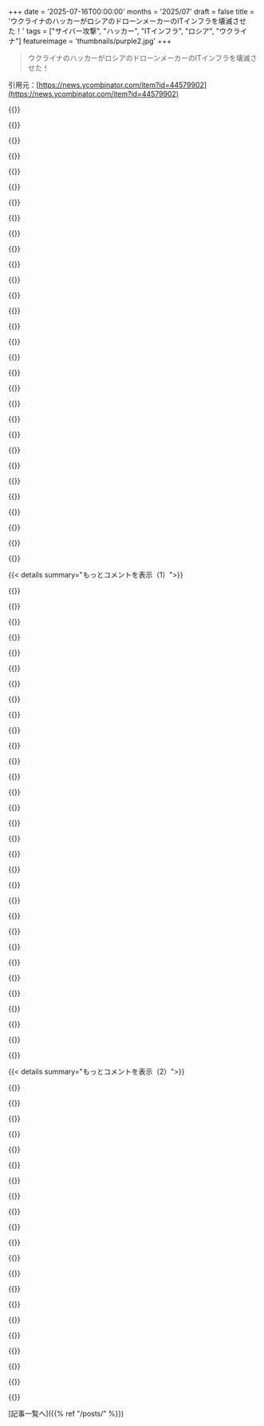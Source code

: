 +++
date = '2025-07-16T00:00:00'
months = '2025/07'
draft = false
title = 'ウクライナのハッカーがロシアのドローンメーカーのITインフラを壊滅させた！'
tags = ["サイバー攻撃", "ハッカー", "ITインフラ", "ロシア", "ウクライナ"]
featureimage = 'thumbnails/purple2.jpg'
+++

> ウクライナのハッカーがロシアのドローンメーカーのITインフラを壊滅させた！

引用元：[https://news.ycombinator.com/item?id=44579902](https://news.ycombinator.com/item?id=44579902)




{{<matomeQuote body="俺、自宅に約30サービスあるちっちゃいラボを運営してるんだ。ある日メインディスクを交換しようと思って、全部ゼロからバックアップで再構築することにしたんだよ。1時間くらいで立ち上がったんだけど、そっから1週間あれこれ直してた。「あ、そういえばあれも変えたな」とか、「なんでこれこんな設定になってるんだっけ」って思い出せなくて。これ一人でやってるシンプルなラボで、全部Dockerなのにこれだよ？<br> IT業界で働いてる俺が言うけど、何年も大勢で管理してきたインフラをゼロから復旧させるのは本当に大変な作業なんだ。ランサムウェアにやられた近くの病院でボランティアで手伝ったけど、そこのIT担当者2人は復旧方法が全然わからなくて、公式のサポートもひどいもんだった。大手企業のランサムウェア攻撃でも手伝ったけど、「なんでこうなってたんだっけ？」って記憶を呼び戻すだけでもとんでもない労力だったよ。書類やテストはあったけど、現実は厳しかったね。" userName="BrandoElFollito" createdAt="2025/07/16 10:44:21" color="#ff33a1">}}




{{<matomeQuote body="警察に家宅捜索されて1万ドル相当の機材、デスクトップとかノートPC、NAS、HDDを全部持っていかれた後、俺のホームラボのかなりの部分を再構築しなきゃいけなかったんだ。でも、以前バックアップの責任者で災害復旧計画にも関わってたから、ある程度準備ができてたんだよね。<br>- バックアップのオンサイトミラーコピー（警察は見つけなかったか、置いていったか）<br>- 押収された機材の元々の役目を果たしてた古いハードウェア（俺、ちょっとした収集癖があって、こういう時のために取っておくんだ）<br>- 複数オフサイトバックアップ<br>- かなりちゃんとした設定のドキュメント<br>おかげで1～2日以内には元に戻れて、失ったデータも数日分くらいかな。ホームラボだからそこまで大事なものじゃないけど、良い（良くないけど）レジリエンスのテストになったよ。これで、たくさんの処理とストレージを破壊するようなイベントの影響をさらに抑えるための、いくつかの構造的な変更を考える経験もできたんだ。<br>（8ヶ月後、警察は何も見つからなかったから機材全部取りに来いって言ってきたけど、俺の子どもたちはトラウマになったよ、ありがとうね）" userName="BLKNSLVR" createdAt="2025/07/16 13:57:49" color="#ff5733">}}




{{<matomeQuote body="なんで家宅捜索されたの？" userName="bapak" createdAt="2025/07/16 14:00:01" color="">}}




{{<matomeQuote body="手短に言うと、CSAM配布。家宅捜索される理由として最悪だよね。どうやら俺のIPアドレスがなんかリストに載ってたってのが唯一の根拠らしい。これしか説明を受けてない。面白いのは、警察がほとんど事前調査してなくて、朝6時半に踏み込んできた時に家に子どもがいるなんて思ってなかったことだね。<br>まだこれが引き金になるんだ。2022年8月の話だよ。この時の記憶や考えを何ページも書いたけど、今でも10個くらい理由があって怒りが収まらない。長いバージョンはまだ書いてないし、多分これからも書かない。これ以上このことについて考えたくないし、今はもっとひどいドラマに対処しなきゃいけないんだ。見てみてよ。https://news.ycombinator.com/item?id=44533637<br>生きてるってことは確かだよ。しんどいけど、なんとか頑張ってるところだよ。<br>P.S. 昔のHNのコメントには、この家宅捜索について言及したのがいくつかあるから、興味があれば遡って見てみて。" userName="BLKNSLVR" createdAt="2025/07/16 14:09:09" color="#45d325">}}




{{<matomeQuote body="アメリカの話？歩道で滑って訴えられるような国で、政府は訴えられないの？" userName="725686" createdAt="2025/07/16 14:47:34" color="">}}




{{<matomeQuote body="現代のITプラクティスって、災害復旧をあまり想定してないんだよね。厳格なバックアップ手順がある組織でも、復旧テストをほとんどしない（全然しないところも多い）。人手不足のチームが多いから、全部が急場しのぎで組まれちゃってるし。インフラを簡単に再構築できるように準備するのって、「ただセットアップする」通常のやり方の2倍の手間がかかるって言われてるしね。" userName="WhyNotHugo" createdAt="2025/07/16 10:49:04" color="#785bff">}}




{{<matomeQuote body="オーストラリアだよ。無実の人がこんな目に遭う可能性を最小限にするために何かできないかって調べたけど、結局、特定の警察官に対する苦情を出す以外に選択肢はなかったんだ。家宅捜索の「正当性」や令状を請求する前のデューデリジェンス、令状を正当化するために必要な証拠を判断する彼らのシステムに疑問を呈する（簡単で明確な）方法はないんだ。<br>「子どもを守るため」って理由で、全てが盲目的に承認されてるって感じだったよ。俺の娘も子どもだったし、こんな経験を吸収しちゃうんだよね…。息子も子どもだったけど、彼はあんまり影響を受けてないみたい。" userName="BLKNSLVR" createdAt="2025/07/16 15:25:39" color="#45d325">}}




{{<matomeQuote body="だからドキュメント化ってめちゃくちゃ重要なんだよ。ソフトウェアアーキテクチャレベルでもね。数ヶ月後には、今のプロジェクトの意思決定を書き留めておきたいんだ。<br>- なんでKyselyをDrizzle、Knex、Prisma、TypeORMとか他のORM/SQLツールじゃなくて選んだの？<br>- マイグレーションはどうやるの？<br>- なんでNode.jsじゃなくてDeno/Bunを使ってるの？<br>- なんでプロジェクトをコントローラー/モデル/サービスディレクトリじゃなくて機能ごとのディレクトリに構成したの？<br>- なんでこのライブラリをフォークしたの？これをアップデートし続ける手順は？GitHubのissueとかPRは？<br>- なんでAWS/GCP/Azureのどれかでホスティングしてるの？なんでLambda関数じゃないの？なんでDockerなの？<br>- なんで数ある軽量Kubernetesディストリビューションの中でこれを選んだの？<br>- そもそもなんでこのプロジェクトを始めたの？何を目指してるの？<br>だからREADME.mdに「# Decisions」セクションを作ったんだ。こうすれば自分の決断を疑って、また20個もドキュメントタブを開いてソリューションを比較する時間を無駄にせずに済むからね。" userName="hu3" createdAt="2025/07/16 11:38:20" color="#45d325">}}




{{<matomeQuote body="アメリカの子どもは早い段階で警察を信用しちゃダメだと学ぶのがいいってことだね。" userName="behringer" createdAt="2025/07/16 16:17:12" color="">}}




{{<matomeQuote body="どこの国なら子どもたちが警察を信じられるんだろうね？" userName="rdtsc" createdAt="2025/07/16 17:25:07" color="">}}




{{<matomeQuote body="この前さ、クライアントの重要なサーバがぶっ壊れて、バックアップから復元しようとしたんだ。そしたら、一部のソフトウェアがハードウェアに紐づいた変なライセンスチェックのせいで新しいサーバで動かないんだよ。しかも、その大事なソフトウェアを作った会社がもう存在しないって判明したんだ。" userName="andrelaszlo" createdAt="2025/07/16 10:59:57" color="#ff5733">}}




{{<matomeQuote body="うん、俺も似たような経験あったけど、今はNix使ってるからこういう問題解決できるんだ。" userName="eptcyka" createdAt="2025/07/16 12:15:51" color="">}}




{{<matomeQuote body="これって悪夢みたいな発見だよね。俺も似たような経験あるけど、幸いそこまで影響はなかったよ。<br>だからDockerが好きなんだ。ソースを保管してれば、何があっても復旧できるからね（少なくとも’何があっても’が通用する限りは）。" userName="BrandoElFollito" createdAt="2025/07/16 12:06:55" color="#45d325">}}




{{<matomeQuote body="だからこそ、Infrastructure as Codeがめっちゃ大事なんだよ。" userName="v3ss0n" createdAt="2025/07/16 12:02:42" color="#ff5733">}}




{{<matomeQuote body="＞Dockerが好きなんだ、って話だけど、俺の理解だと、あのシナリオではDockerは役に立たなかったと思うんだけどな。" userName="znpy" createdAt="2025/07/16 15:01:06" color="">}}




{{<matomeQuote body="病院がランサムウェア攻撃された時、ボランティアで復旧手伝ったんだ。脅威アクターがボランティア装うのをどう防いだの？審査とか受けた？" userName="feynmanalgo" createdAt="2025/07/16 13:10:20" color="#45d325">}}




{{<matomeQuote body="1990年代のメインフレームは超安定で、10年以上再起動なし、カーネルも再起動なしでアップグレードできたらしいよ。でもある会社で停電あってバックアップ発電機も故障。復旧後、サービス立ち上げに何ヶ月もかかったから、多くの会社が再起動テストし始めたって話。" userName="bluGill" createdAt="2025/07/16 15:45:08" color="#38d3d3">}}




{{<matomeQuote body="いや、OPはDocker使ってたけど、IAC使ってるような小さいホームラボでも、手動でちょこっと変更することってあるんだよね。IACは役立つけど万能じゃないってこと。IACのいいテストは、IACだけで新しい環境を最初からプロビジョニングすることだよ。" userName="bilekas" createdAt="2025/07/16 12:21:49" color="">}}




{{<matomeQuote body="状況によるけど、もしアプリがDocker化されててイメージがあれば、他の場所で再起動するだけだよね。ライセンス確認がネットワーク設定ベースなら、同じ設定で。でももちろんダメになることもあるし、コンテナの復旧テストは簡単で動作確認できる。ただし、Y2K対応してなくてライセンスが156年とかだと話は別。変な話は認められない、＜defunct number＞に電話して。ITは喜びと幸せに満ちてる！" userName="BrandoElFollito" createdAt="2025/07/16 15:12:00" color="#ff5733">}}




{{<matomeQuote body="俺はGitHub Issuesを使ってるよ。すごく便利で、何か決定したら関連するIssueにコメントするんだ（よく”Decision:…”ってフォーマットでね）。アーカイブされてて検索もできるし、APIからもアクセス可能。コミットがIssue番号参照してるから、ソースコードからも簡単にたどり着けるんだ。" userName="simonw" createdAt="2025/07/16 13:56:35" color="">}}




{{<matomeQuote body="具体例ある？悪いことみたいに言ってるけど、完全に納得できるシナリオも想像できるんだ。例えば、その人がSNSでCPを共有してる場合とか。で、結局何について話してるの？" userName="sfn42" createdAt="2025/07/19 00:38:19" color="">}}




{{<matomeQuote body="この件に関してはGermanyとUKが最悪の違反者に見えるけど、それはEnglish language mediaに載るもののselection biasかもしれないね。もし本当に興味があるなら、もっと記事を引っ張ってこれるよ。<br>https://brusselssignal.eu/2025/06/german-police-mass-raids-h...<br>https://www.yahoo.com/news/german-woman-given-harsher-senten...<br>https://www.foxnews.com/media/germany-started-criminal-inves...<br>https://www.telegraph.co.uk/news/2023/08/10/autistic-teenage...<br>https://www.dw.com/en/germany-greens-habeck-presses-charges-..." userName="sickofparadox" createdAt="2025/07/21 17:55:52" color="#ff5733">}}




{{<matomeQuote body="『現代のIT慣行は災害復旧を考慮してない。厳格なバックアップ手順があっても、復旧テストはほとんどしない』という意見は古いと思うな。現代の企業では、DRはインフラ構築で最も重要で難しいステップの一つだよ。何が重要か選んで予算を割り当て、テストし、次回のテスト日を計画するんだ。ただし、全てをDRするのはすごく高くて大変だから、予算に基づいて本当に重要なものを選ぶ必要がある。" userName="benterix" createdAt="2025/07/16 11:00:37" color="#45d325">}}




{{<matomeQuote body="僕が関わる全てのプロジェクトには、technical-decisions.orgファイルがあるんだ。失敗した実験やテスト、インストールコマンドなんかを記録するdaily-notes.orgファイルもね。トップレベルの見出しは日付だよ。技術的決定は以前daily-notes.orgにあったんだけど、LLMがアクセスしやすいように別のファイルにしたんだ。LLMが普及する前からこの習慣を始めたんだけど、なんでだったか思い出せないや。" userName="dotancohen" createdAt="2025/07/16 12:22:16" color="">}}




{{<matomeQuote body="『病院がランサムウェア攻撃された時、ボランティアで復旧手伝った』って、どうやって関わったのか気になるな。すごいことだけど、医療ITってアクセスがめちゃくちゃ厳しくない？PHI関連の仕事では、システムに入る前にPHI研修や身元調査があったよ。緊急事態なら簡易的なHR手続きで済ませた可能性はあるけど、病院に知り合いがいてサービス提供したの？" userName="tmiku" createdAt="2025/07/16 16:44:06" color="#ff5c5c">}}




{{<matomeQuote body="最近ADR（Architectural Decision Records）を使い始めたんだ。これらはSaaSのソースコードと同じリポジトリにMarkdown形式で保存してる。ソースコードが復旧できれば、なぜそうしたかの理由（Why’s）も復旧できる可能性が高い。それが無理なら、どっちみち手詰まりだからね。" userName="MrGilbert" createdAt="2025/07/16 12:22:45" color="#38d3d3">}}




{{<matomeQuote body="ドイツの会社で働いてるんだけど、そこは印刷したExcelシートで3ヶ月先の生産計画を立ててるんだ。ERPシステムの移行が失敗して、誰も直せない。生産管理部門はこの事実を隠そうとして、エンジニアリング部門と話さない。これが何年も続き、コンサルタントは機能しないシステムから金を稼ぎ続けるだろうね。製造にはITインフラは必要ないってことだよね、単なる「あったらいいな」って感じ。" userName="lnsru" createdAt="2025/07/16 08:53:20" color="#ff5733">}}




{{<matomeQuote body="それは彼らがどれだけレジリエントかによるね。みんな卵を一つのカゴに入れがちだから。" userName="HPsquared" createdAt="2025/07/16 08:59:38" color="">}}




{{<matomeQuote body="ロシアは全体的にかなりレジリエントだってことを示してきたよ。この件でも何か違うと考えるのは難しいね。" userName="skrebbel" createdAt="2025/07/16 09:20:57" color="">}}




{{<matomeQuote body="Excelは多くの一般オフィスワーカーにとって理解しやすく、修正可能という利点があるよね。ほとんどのITインフラで、そんな機能が要件としてないのはちょっと驚きだよ。それがあれば、もっと使いやすくなるのに。" userName="worldsayshi" createdAt="2025/07/16 10:37:43" color="">}}




{{< details summary="もっとコメントを表示（1）">}}

{{<matomeQuote body="弱い者をいじめるのはレジリエンスとは呼ばない。ウクライナへの西側の支援は全くのジョークだったな - https://carnegieendowment.org/europe/strategic-europe/2025/0..." userName="joules77" createdAt="2025/07/16 09:57:32" color="">}}




{{<matomeQuote body="90年代後半、デンマーク国防省がSAPベースのDeMarsという新調達システム導入を計画。導入直前、知人の軍曹が担当品目を大量購入し、詐欺容疑で尋問された。彼はDeMars導入への不信から在庫切れを防ぐためだと説明し、全ては会計済みだと主張。結果DeMarsは導入後1年間調達停止。友人の担当品目だけが在庫切れを免れた。" userName="mrweasel" createdAt="2025/07/16 09:56:35" color="#ff5733">}}




{{<matomeQuote body="HPがSAPに移行したとき、生産がほぼ6ヶ月止まって、4億ドルを失ったらしい。新しいシステムへの切り替えは、たとえ良くなるためでも、苦痛で費用がかかるプロセスなんだよ。俺が働いてた会社はSAPへの移行に成功したけど、2年くらいかかって、かなり大変だった。" userName="ChrisMarshallNY" createdAt="2025/07/16 10:43:17" color="#785bff">}}




{{<matomeQuote body="ロシアは現代技術で10年以上遅れてるんだよ。CIAが本気を出せば、ロシアのソフトウェアインフラをかなり破壊できると思うけど、彼らにとってはロシアのシステムに出入りして情報を集める方が都合がいいんだろうね。" userName="andy_ppp" createdAt="2025/07/16 09:43:10" color="#785bff">}}




{{<matomeQuote body="政治家が“何かする”のを待つより、自分で助けることもできるんだ。評判の良いウクライナ支援組織を見つけてお金を送るのは、そんなに難しくないよ。" userName="praptak" createdAt="2025/07/16 10:35:49" color="#38d3d3">}}




{{<matomeQuote body="それがイーロン・マスクかジェフ・ベゾスの別アカウントでもない限り、こんなの焼け石に水みたいなもんだよ。" userName="ceejayoz" createdAt="2025/07/16 12:15:55" color="">}}




{{<matomeQuote body="ロシアが技術的に10年遅れてるって主張は、ちょっと大げさじゃないかな？<br>数年前にロシアに行ったけど、商業的にはUKと同じテクノロジーを持ってるし、ソフトは同等かそれ以上。YandexやVKは国内向けで、GoogleやFacebookみたいな世界的な広がりはないけど、技術レベルは高いよ。<br>政府サービスや決済のデジタル化では、むしろ進んでるところもあった。サイバー戦やハッキングの分野でも、ロシアや中国のハッカーの名前が挙がるし、コンピューター教育も優れてる。戦争ではウクライナでバカな真似をしてるけど、ドローン戦などの進化は目覚ましい。一体どこが10年遅れてるって言うんだ？" userName="sjw987" createdAt="2025/07/16 10:30:11" color="#ff33a1">}}




{{<matomeQuote body="街中で人が捕まって死地に送られたり、反対意見を言っただけで男性親族のドアが蹴破られて90％の死亡率の敵陣突撃に送られたりする政権を支援するのは、公平に言ってかなり難しいよね。無計画な戦争でジェノサイドを公言する政権を支持するなんて。<br>だから、これらを考慮すると、西側諸国からの支援ってのは本当に莫大なものなんだよ。" userName="Ray20" createdAt="2025/07/16 14:39:44" color="#ff5733">}}




{{<matomeQuote body="ソフトウェアがなきゃ、ドローンなんて使い物にならないよ。在庫を全部覚えていれば手動で操作するクアッドコプターを組み立てられるかもしれないけど、3Dプリンティングで部品を作ったり、安定した飛行、自律操作、監視、それ以上の高度な使い方をするドローンはもう作れない。遠隔操作すら多分無理だね。" userName="cluckindan" createdAt="2025/07/16 11:06:35" color="#ff5c5c">}}




{{<matomeQuote body="彼らは以前と同じものを使い続けられるよ。<br>ベテランのソフトウェアエンジニアとして確信を持って言えるけど、ソフトウェアエンジニアリングってのはすごく、すごく無駄の多い作業なんだ。今だってWindows 3とかDOS、古いUnixで十分なはず。実際の進歩にかかるオーバーヘッドは、人類の進歩の遅さを示してるし、今、戦争でドローン工場が破壊されたことの重要性について議論してるのが現状だよ。<br>原住民が土地に平和に暮らしてたのが正解だったと思うし、何かするなら、生命が宇宙で生き残るのを助けるために何をすべきかを科学に全時間を費やすべきだった。" userName="greelin" createdAt="2025/07/16 11:16:43" color="">}}




{{<matomeQuote body="ERPシステムの移行がうまくいかなくて、誰も直せないってのは、SAPの主要なビジネスモデルに違いないね！<br>設定して壊れた状態で納品されたら、それを直すためのコンサルティング費用が永遠に続くんだから。" userName="dmix" createdAt="2025/07/16 15:00:52" color="">}}




{{<matomeQuote body="僕はウクライナの大サポーターだけど、正直に言わせてもらうと、ロシアで人が街から引っ張り出されてるってことはないよ。2022年半ばから後半に部分的動員があった時は一時的にそうだったけど、今は違う。むしろウクライナの方がこの傾向が強いけど、彼らも物理的な強制力は使えないらしい。<br>ロシアは契約にサインするためのボーナスや給料を増やしてるし、ほとんど人手不足じゃない。人手不足はウクライナの方だよ。<br>もちろんロシア軍も、新兵にウクライナに送らないとか後方勤務だとか約束破りが多いし、“使い捨て”部隊も作ってる。毎年義務的な徴集兵に正規契約させるプレッシャーもすごいだろうけど、一部で信じられているような状況とは違うね。" userName="SJC_Hacker" createdAt="2025/07/16 15:28:55" color="#ff5c5c">}}




{{<matomeQuote body="同意だね。ITは、コンピューターがもっと多くの人を単なる消費者じゃなくて生産者にすべきだってことを忘れちゃった。IT管理者はコントロール、監査、権限、費用ばかり気にして、職場の生産性を高めることには全然フォーカスしてないし、多くの場合、ユーザーに反してる。" userName="rubyfan" createdAt="2025/07/16 10:48:56" color="">}}




{{<matomeQuote body="軍にもっとソフトウェアを導入しようって動きはたくさんあるけど、こういうレジリエンス（回復力）の問題って、真剣に受け止められてないと思うんだ。戦時下で使うシステムって、最適な状況じゃないし常に攻撃を受けるのに、多くの“エンタープライズ”システムなんて、そもそも紙よりちょっとマシな程度でしか機能しないじゃん。" userName="pjc50" createdAt="2025/07/16 12:31:25" color="#ff5733">}}




{{<matomeQuote body="Excelが「修正可能」って思われるせいで、オフィスワーカーが複雑な処理を「後処理」でやってるのがプロジェクト失敗の原因だって俺は思うね。<br>本来はデータソースを直すべきなのに、みんなExcelで全部やっちゃうからさ。" userName="morkalork" createdAt="2025/07/16 13:48:10" color="#785bff">}}




{{<matomeQuote body="水鉄砲の軍隊がどれだけ有能で、しぶといか、あんたはきっと驚くぜ。" userName="walterlw" createdAt="2025/07/16 13:23:20" color="">}}




{{<matomeQuote body="誰もがExcelを理解してるわけじゃない。特に「Excelの達人」しか扱えない複雑なシートは、そいつが辞めたらビジネスが破綻するリスクがあるんだ。<br>だから俺らがコンサルで、それをWebアプリケーションに変えてたんだよ。" userName="Lutger" createdAt="2025/07/16 16:33:44" color="#ff33a1">}}




{{<matomeQuote body="2024年のアメリカの慈善寄付は5920億ドルで、そのうち3920億ドルは個人からの寄付なんだ。<br>俺らが寄付の1%をウクライナに回せば、それもバカにできない額だぜ。<br>「国際関係」には350億ドル行ってたし、ウクライナはその大部分を占めてると思う。https://givingusa.org/giving-usa-2025-u-s-charitable-giving-..." userName="kbelder" createdAt="2025/07/16 16:30:45" color="#ff5c5c">}}




{{<matomeQuote body="オフィスワーカーのほとんどは、Excelを使い始めた初日には何も直せなかったし、理解もしてなかった。<br>Excelが非技術者にとって超アクセスしやすくて使いやすいからじゃない。<br>普及してるから、そしてその使い方に関するトレーニングが広まってるからだよ。" userName="jjani" createdAt="2025/07/16 10:52:52" color="#45d325">}}




{{<matomeQuote body="ロシアのデジタル化が進んでるって驚くのはなんで？<br>全体主義国家なら国民を管理するためにシステムを進めるのは当然だろ。<br>あとロシアの教育の質が低いって？それは違うね。<br>競争が激しいから、自己学習でプログラマーになって稼ぐしかない状況なんだよ。" userName="Ray20" createdAt="2025/07/16 14:24:12" color="#ff33a1">}}




{{<matomeQuote body="ロシアが10年遅れてるって主張は言い過ぎか？<br>FacebookとかGoogleは数十億人規模だけど、ロシアのサービスは数百万人規模だ。<br>OfficeやChromeの代替もないし、オープンソースをフォークしてロシア語版を作るのが関の山だ。<br>チップ製造も無理で、ロシアのLancetドローンはNVIDIAのAIチップを密輸して使ってるって話だぜ。" userName="ajuc" createdAt="2025/07/16 12:06:08" color="#ff5733">}}




{{<matomeQuote body="ある製造工場では、生産計画全部をExcelスプレッドシートでやってたんだ。<br>それを理解して修正できるのはコンサルタント一人だけで、そいつは工場長より稼いでたぜ。<br>「理解可能で修正可能」ってのは、Excelだからってわけじゃなく、アプリケーションの複雑さによるんだよ。" userName="mark-r" createdAt="2025/07/16 12:47:37" color="#ff33a1">}}




{{<matomeQuote body="会社をSAPに合わせる方が、SAPを会社に合わせるよりも簡単だって言われてるよな。" userName="pradn" createdAt="2025/07/16 16:34:41" color="">}}




{{<matomeQuote body="90年代後半、俺が働いてた製造業は紙から自社製ERPに移行したんだ。<br>ところが6ヶ月後、フォークリフトがUPSを破壊してシステムが全部ぶっ壊れた。<br>誰もシステムを信用してなかったから、紙での作業を並行してたんだってさ。<br>結局、俺が辞めた6年後も紙とExcelでやってたよ。こっちの方がフォークリフトにも強いからな。" userName="crinkly" createdAt="2025/07/16 09:42:21" color="#45d325">}}




{{<matomeQuote body="ウクライナでのサイバー戦争はマジで新局面。ドローンが偵察、妨害、迎撃を革命化してるし、ジャミングされても動くのは超サイバーパンクだね。ロシアの爆撃機をドローンで破壊したり、ドローン製造に打撃を与えたり、ウクライナの非対称戦はすごいよ。" userName="Kapura" createdAt="2025/07/16 15:19:36" color="#785bff">}}




{{<matomeQuote body="『未来省』って本では、ドローンが超優秀になって、どこでも誰でも殺せるから戦争が時代遅れになるってアイデアがあったんだ。最小の派閥でも国のリーダーを簡単に殺せるって。面白い考えだけど、本自体はあまりお勧めしないよ。" userName="thinkingtoilet" createdAt="2025/07/16 17:54:26" color="">}}




{{<matomeQuote body="新しい武器が出たからって防御の進化が止まるなんて思い込みだよ。対ドローン用のドローンもあるしね。攻撃ドローンの性能と対策の安さのバランスが戦争経済では重要。ウクライナでは小さいドローンがデカいドローンの翼を壊してるのも見てるでしょ。" userName="Kapura" createdAt="2025/07/16 18:13:30" color="#ff5c5c">}}




{{<matomeQuote body="これは片側の情報でしょ？会社はバージョンコントロール使ってるし、開発者のPCに全部Gitクローンされてるはず。CADファイルとかもローカルにコピーあるから、本当の「壊滅」は疑わしいね。ウェブサイトも普通に動いてるし。Geranium 2の生産が止まったわけじゃないしね。てか、キミのコメント、ChatGPTが書いてる？" userName="Theodores" createdAt="2025/07/16 17:32:13" color="#45d325">}}




{{<matomeQuote body="片側の話ってのは同意だけど、ChatGPTを疑うのは違うよ。AIっぽい特徴はないし、妥当な点もいくつか挙がってる。キミはコメントのほんの一部しか見てないけど、俺は残りの部分は正しいと思うな。" userName="pegasus" createdAt="2025/07/16 20:13:59" color="">}}




{{<matomeQuote body="ウクライナ情勢はまるで知能テストだよね。戦時中は情報が不完全だから。スノーデンやアサンジュのハックみたいに証拠がアップロードされてない限り、このハックも信憑性が低いって話になる。この記事の目的はモラルを高めることで、大衆は確固たる証拠なんて求めてないんだ。" userName="Theodores" createdAt="2025/07/16 20:51:35" color="#785bff">}}

{{</details>}}




{{< details summary="もっとコメントを表示（2）">}}

{{<matomeQuote body="電子妨害が効かないドローンもあるけど、そんなもんじゃないんだよね。最近熱いのは、電波を使わない光ファイバー接続のドローンだよ。それってマジで怖い話だよね。" userName="panstromek" createdAt="2025/07/16 18:24:47" color="#38d3d3">}}




{{<matomeQuote body="この戦争から学んだ教訓が、他の戦争にも通用するかは、まだわからないね。FPVドローンがこんなに重要視されてるのは、ロシアが領土獲得のために大量の兵士を投入してるからかもしれない。ほとんどの国は、そんな損失を許容できないだろうし、そんな戦争目標を立てる度胸もないと思う。だからFPVドローンは、戦争のメタにはそこまで影響しないと俺は予想するよ。それよりも、安価な長距離ジェットドローンがここで重要になってきてるね。" userName="jncfhnb" createdAt="2025/07/16 16:09:14" color="#45d325">}}




{{<matomeQuote body="戦争ってのは、「ロシアは悪、だから心配ない」みたいな考えを遊び場（例えば公開コメント欄）に追いやるのにうまいもんだね。FPVドローンはこの戦争で決定的な兵器だし、両陣営が使ってるんだ。ナゴルノ・カラバフ紛争みたいな他の最近の紛争でも決定的な兵器だったよ。メキシコのカルテル（元軍人ばっかり）もすでに兵器として取り入れて使ってるしね。" userName="woodpanel" createdAt="2025/07/17 04:57:12" color="#ff5733">}}




{{<matomeQuote body="ドローン戦争ってのは、例えばアメリカが持ってる精密誘導兵器の能力を、多分能力は劣るけど、はるかに安価な方法で一般化してる感じだね。言い換えれば、もしこれがアメリカがロシアと直接交戦するなら、ここ数十年見てきたようにトマホークミサイルか何かみたいな感じになるだろうけど、それが爆弾付きのAir Hogsみたいな感じになってるってことだよ。" userName="kjkjadksj" createdAt="2025/07/16 17:52:10" color="#ff5733">}}




{{<matomeQuote body="いや、それでもFPVドローンは使われると思うよ。問題は、敵が盲目的に突進してこない場合、どれだけ役に立つかってことだね。この技術の役割は、ぶっちゃけ動く機雷原みたいなもんだよ。" userName="jncfhnb" createdAt="2025/07/17 23:36:13" color="#785bff">}}




{{<matomeQuote body="俺はスイスの中規模企業で働いてるんだけどさ、とんでもないスタック（技術の組み合わせ）をベースにした自社製のERPをコーディングしてるんだ。うちはそれを“混乱によるセキュリティ”って呼んでるよ。攻撃者が侵入したとしても、そこから抜け出す道は絶対見つけられないだろうね。たとえコードの90%を破壊されたとしても、うちは動き続けるよ。だってコードベースの95%はもう古すぎて使ってないんだから。" userName="rclkrtrzckr" createdAt="2025/07/16 16:03:56" color="#ff5733">}}




{{<matomeQuote body="それって、進化のプロセスが生み出すような回復力だね！" userName="barbazoo" createdAt="2025/07/16 16:36:08" color="">}}




{{<matomeQuote body="数年前、アメリカ軍の代表者とのインタビューが結構有名だったんだけどさ。彼は、たとえハッカーがアメリカのシステムに侵入したとしても、システムが古くて、複雑で、バグだらけだから何も達成できないって言ってたんだ。俺たち完全にアクセスできる奴らでさえ、ほとんど何も動かせないんだからね！もちろん、それは意図的に言われたことで、真実を全く反映してないかもしれないけどさ。でも、それが一部の人にとってのセキュリティ（そして、どこかの誰かにとっては確実そうだけどね）だって考えは、一種の「Security by Obscurity」の延長線上にあって、怖いよね。" userName="sam_goody" createdAt="2025/07/17 13:08:32" color="#45d325">}}




{{<matomeQuote body="俺も自分のモデルをベースに、いくつかの大企業向けにMRPシステムを組んだことあるから、これがどう機能するかめちゃくちゃ興味あるよ。俺はいつも推奨される標準のセキュリティとDR（Disaster Recovery）のプラクティスに加えて、キーとなる認証のために独自のOTP-hashベースのレイヤーを追加してるんだ。俺は自分が偏執的だと思ってたけど、君のシステムは単に生産ラインを動かし続けるっていうよりは、世界の終わりみたいなシナリオに聞こえるね。" userName="boznz" createdAt="2025/07/16 22:34:06" color="#ff33a1">}}




{{<matomeQuote body="まさに現実世界のICEバリアだね！笑" userName="m4rtink" createdAt="2025/07/16 20:09:11" color="">}}




{{<matomeQuote body="笑えるな。これって恐ろしいのか、それともすごいのか、どっちなんだろうね？" userName="akudha" createdAt="2025/07/16 16:10:03" color="">}}




{{<matomeQuote body="会社中のデータが全部消えて、ゼロからシステムを再構築するなんて、普通は準備してないよな。ゼロからブートストラップする練習をしてないと、システム構成に依存関係の循環ができてて、いざって時に順番にデプロイできなくなるんだ。昔Jenkinsが設定プッシャーに依存するようになっちゃって、履歴を巻き戻すしかないとか、そういう問題が起きるんだよ。" userName="praptak" createdAt="2025/07/16 09:43:18" color="#ff5733">}}




{{<matomeQuote body="ITの世界では、だいたい何でも依存関係の循環があるんだ。SSOみたいに、ほとんど全てのシステムの管理に必要で、SSO自体もそれに依存しちゃうとかね。ネットワークも同じ。ゼロからの再構築は、いつでも大変で時間もかかるもんだよ。完全に独立した予備のインフラを用意しない限り、これを回避するのは無理だと思うな。" userName="thyristan" createdAt="2025/07/16 10:37:41" color="#785bff">}}




{{<matomeQuote body="エンタープライズITではこれを”ブレイクグラス手順”って呼ぶんだ。”緊急時にはガラスを割れ”って意味だよ。通常使わない独立した管理者アカウントを主要システムに用意して、そのアクセス情報を金庫みたいな安全な場所にしまっておくんだ。でも、これを確実にテストするのは難しいし、手順やドキュメントが古くなりがちだってのが問題だね。" userName="pferde" createdAt="2025/07/16 11:15:40" color="#38d3d3">}}




{{<matomeQuote body="完全な冗長かつ分離されたインフラは非現実的だってのは同意。100％準備できるとも言ってない。でも、対策の姿勢は改善できるんだ。例えば、サンドボックス環境を用意して、準備ディスクから定期的にフルセットアップの演習をするとか。バックアップの復旧テストと概念は同じなんだけど、まあ、ほとんどの会社はこれもサボってるから、君の言うことも一理あるかもね。" userName="praptak" createdAt="2025/07/16 12:51:52" color="#38d3d3">}}




{{<matomeQuote body="問題は、ちゃんとした復旧手順とそのテストの価値ってのが、実際にシステムがぶっ壊れるまで経営陣にはわかんないってことなんだよな。何か月も何も動かなくなるような状況を経験しない限り、準備は高すぎるし、面倒だし、リソースも食いすぎるって思われちゃうんだ。これが”Ask HN”を投稿するきっかけになったよ。投稿したから見てくれ→ https://news.ycombinator.com/item?id=44582994" userName="thyristan" createdAt="2025/07/16 14:39:48" color="#ff33a1">}}




{{<matomeQuote body="これって、コンパイラのブートストラップを思い出すな。例えばRustのソースコードだけあっても、それを作るには古いRustコンパイラが必要で、それがまた別のコンパイラに依存して…って、最終的にOCaml製だった時代まで遡ることになる。OCamlコンパイラも必要になっちゃうわけ。別の方法としては、最新のRustcだけコンパイルできる簡略版をhttps://github.com/dtolnay/bootstrapで使うとかね。ブートストラップの問題については、https://bootstrappable.org/に良い記事があるよ。Linuxシステムをゼロからブートストラップできるプロジェクトはhttps://github.com/fosslinux/live-bootstrapだね。" userName="ivanjermakov" createdAt="2025/07/17 01:24:59" color="#ff5733">}}




{{<matomeQuote body="これって、まるでパラレルユニバースの悩みみたいだな。建設業界の製品寿命って50年以上、時には何百年もあるのに、俺のキャリア初期の30年未満前の建設デザインファイルが、もう互換性の問題で開けないんだ。デジタル化の努力って、結局は短期的なニーズしか満たしてないみたいに思えちゃうんだよね。古くて時代遅れって思われてる2Dドローイングが、もしかしたら将来、助けになるかもしれないぞ。（今のPDFファイルが数十年後も開けるか怪しいけどな、紙も減ってるし…）。" userName="mihaaly" createdAt="2025/07/16 21:02:15" color="#45d325">}}




{{<matomeQuote body="俺が知ってる会社でも、1年前に同じことがあったんだ。全てが依存してたメインのストレージクラスターが壊れちゃってさ。でも、開発者のラップトップから全部を再デプロイして復旧したらしいよ。" userName="throwawayffffas" createdAt="2025/07/16 13:47:34" color="">}}




{{<matomeQuote body="ブラックスタートって、本当に大変な問題なんだよな。Facebookでさえ、一回データセンターのドアの鍵をぶっ壊して、復旧作業をしたらしいぜ。" userName="datadrivenangel" createdAt="2025/07/16 13:30:18" color="">}}

{{</details>}}



[記事一覧へ]({{% ref "/posts/" %}})
